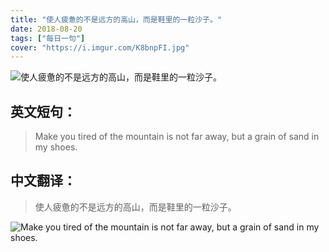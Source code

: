 ```yaml
---
title: "使人疲惫的不是远方的高山，而是鞋里的一粒沙子。"
date: 2018-08-20
tags: ["每日一句"]
cover: "https://i.imgur.com/K8bnpFI.jpg"
---
```


![使人疲惫的不是远方的高山，而是鞋里的一粒沙子。](https://i.imgur.com/PwxaZRc.jpg)

## 英文短句：
> Make you tired of the mountain is not far away, but a grain of sand in my shoes.

<!--more-->

## 中文翻译：
> 使人疲惫的不是远方的高山，而是鞋里的一粒沙子。

![Make you tired of the mountain is not far away, but a grain of sand in my shoes.](https://i.imgur.com/yLmUh6g.jpg)

